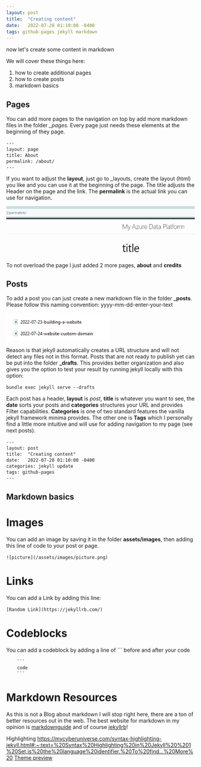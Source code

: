 ```yaml
---
layout: post
title:  "Creating content"
date:   2022-07-28 01:10:00 -0400
tags: github-pages jekyll markdown
---
```


now let's create some content in markdown

We will cover these things here:

1. how to create additional pages
1. how to create posts
1. markdown basics


## Pages

You can add more pages to the navigation on top by add more markdown files in the folder *_pages*.
Every page just needs these elements at the beginning of they page.

```
---
layout: page
title: About
permalink: /about/
---
```

If you want to adjust the **layout**, just go to _layouts, create the layout (html) you like and you can use it at the beginning of the page.
The title adjusts the Header on the page and the link.
The **permalink** is the actual link you can use for navigation.

![picture](/assets/images/website_content1.png)

To not overload the page I just added 2 more pages, **about** and **credits**

## Posts

To add a post you can just create a new markdown file in the folder **_posts**.
Please follow this naming convention: yyyy-mm-dd-enter-your-text

![picture](/assets/images/website_content2.png)

Reason is that jekyll automatically creates a URL structure and will not detect any files not in this format.
Posts that are not ready to publish yet can be put into the folder **_drafts**.
This provides better organization and also gives you the option to test your result by running jekyll locally with this option:

```
bundle exec jekyll serve --drafts
```

Each post has a header, **layout** is *post*, **title** is whatever you want to see, the **date** sorts your posts and **categories** structures your URL and provides Filter capabilities.
**Categories** is one of two standard features the vanilla jekyll framework minima provides. The other one is **Tags** which I personally find a little more intuitive and will use for adding navigation to my page (see next posts).

```
---
layout: post
title:  "Creating content"
date:   2022-07-28 01:10:00 -0400
categories: jekyll update
tags: github-pages
---
```

## Markdown basics

# Images

You can add an image by saving it in the folder **assets/images**, then adding this line of code to your post or page.

```
![picture](/assets/images/picture.png)
```

# Links

You can add a Link by adding this line:

```
[Random Link](https://jekyllrb.com/)
```

# Codeblocks

You can add a codeblock by adding a line of ``` before and after your code

```
    ```
    code
    ```
```


# Markdown Resources

As this is not a Blog about markdown I will stop right here, there are a ton of better resources out in the web.
The best website for markdown in my opinion is [markdownguide](https://www.markdownguide.org/) and of course [jekyllrb](https://jekyllrb.com/)!


Highlighting
https://mycyberuniverse.com/syntax-highlighting-jekyll.html#:~:text=%20Syntax%20Highlighting%20in%20Jekyll%20%201%20Set,is%20the%20language%20identifier.%20To%20find...%20More%20
[Theme preview](https://jekyll.github.io/minima/)
